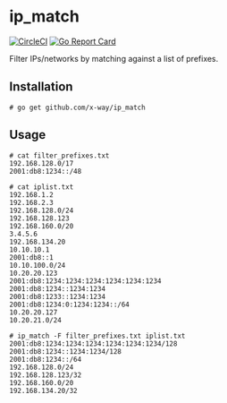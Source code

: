 # ip_match
[![CircleCI](https://circleci.com/gh/x-way/ip_match/tree/master.svg?style=svg)](https://circleci.com/gh/x-way/ip_match/tree/master)
[![Go Report Card](https://goreportcard.com/badge/github.com/x-way/ip_match)](https://goreportcard.com/report/github.com/x-way/ip_match)

Filter IPs/networks by matching against a list of prefixes.

## Installation

```
# go get github.com/x-way/ip_match
```

## Usage

```
# cat filter_prefixes.txt
192.168.128.0/17
2001:db8:1234::/48

# cat iplist.txt
192.168.1.2
192.168.2.3
192.168.128.0/24
192.168.128.123
192.168.160.0/20
3.4.5.6
192.168.134.20
10.10.10.1
2001:db8::1
10.10.100.0/24
10.20.20.123
2001:db8:1234:1234:1234:1234:1234:1234
2001:db8:1234::1234:1234
2001:db8:1233::1234:1234
2001:db8:1234:0:1234:1234::/64
10.20.20.127
10.20.21.0/24

# ip_match -F filter_prefixes.txt iplist.txt
2001:db8:1234:1234:1234:1234:1234:1234/128
2001:db8:1234::1234:1234/128
2001:db8:1234::/64
192.168.128.0/24
192.168.128.123/32
192.168.160.0/20
192.168.134.20/32
```
